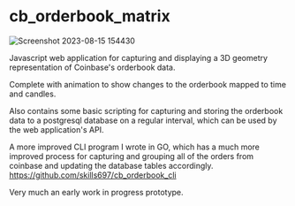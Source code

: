 # cb_orderbook_matrix

![Screenshot 2023-08-15 154430](https://github.com/skills697/cb_orderbook_matrix/assets/2799001/6ea2683b-226a-4218-81d7-4934c2815eb4)


Javascript web application for capturing and displaying a 3D geometry representation of Coinbase's orderbook data.

Complete with animation to show changes to the orderbook mapped to time and candles.

Also contains some basic scripting for capturing and storing the orderbook data to a postgresql database on a regular interval, which can be used by the web application's API.

A more improved CLI program I wrote in GO, which has a much more improved process for capturing and grouping all of the orders from coinbase and updating the database tables accordingly.
https://github.com/skills697/cb_orderbook_cli

Very much an early work in progress prototype.
